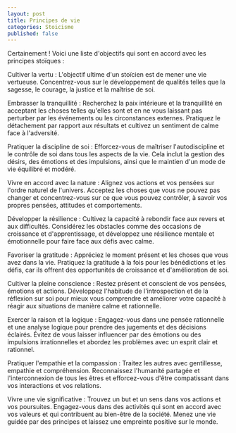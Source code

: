 ```yaml
---
layout: post
title: Principes de vie
categories: Stoicisme
published: false
---
```


Certainement ! Voici une liste d'objectifs qui sont en accord avec les principes stoïques :

Cultiver la vertu : L'objectif ultime d'un stoïcien est de mener une vie vertueuse. Concentrez-vous sur le développement de qualités telles que la sagesse, le courage, la justice et la maîtrise de soi.

Embrasser la tranquillité : Recherchez la paix intérieure et la tranquillité en acceptant les choses telles qu'elles sont et en ne vous laissant pas perturber par les événements ou les circonstances externes. Pratiquez le détachement par rapport aux résultats et cultivez un sentiment de calme face à l'adversité.

Pratiquer la discipline de soi : Efforcez-vous de maîtriser l'autodiscipline et le contrôle de soi dans tous les aspects de la vie. Cela inclut la gestion des désirs, des émotions et des impulsions, ainsi que le maintien d'un mode de vie équilibré et modéré.

Vivre en accord avec la nature : Alignez vos actions et vos pensées sur l'ordre naturel de l'univers. Acceptez les choses que vous ne pouvez pas changer et concentrez-vous sur ce que vous pouvez contrôler, à savoir vos propres pensées, attitudes et comportements.

Développer la résilience : Cultivez la capacité à rebondir face aux revers et aux difficultés. Considérez les obstacles comme des occasions de croissance et d'apprentissage, et développez une résilience mentale et émotionnelle pour faire face aux défis avec calme.

Favoriser la gratitude : Appréciez le moment présent et les choses que vous avez dans la vie. Pratiquez la gratitude à la fois pour les bénédictions et les défis, car ils offrent des opportunités de croissance et d'amélioration de soi.

Cultiver la pleine conscience : Restez présent et conscient de vos pensées, émotions et actions. Développez l'habitude de l'introspection et de la réflexion sur soi pour mieux vous comprendre et améliorer votre capacité à réagir aux situations de manière calme et rationnelle.

Exercer la raison et la logique : Engagez-vous dans une pensée rationnelle et une analyse logique pour prendre des jugements et des décisions éclairés. Évitez de vous laisser influencer par des émotions ou des impulsions irrationnelles et abordez les problèmes avec un esprit clair et rationnel.

Pratiquer l'empathie et la compassion : Traitez les autres avec gentillesse, empathie et compréhension. Reconnaissez l'humanité partagée et l'interconnexion de tous les êtres et efforcez-vous d'être compatissant dans vos interactions et vos relations.

Vivre une vie significative : Trouvez un but et un sens dans vos actions et vos poursuites. Engagez-vous dans des activités qui sont en accord avec vos valeurs et qui contribuent au bien-être de la société. Menez une vie guidée par des principes et laissez une empreinte positive sur le monde.